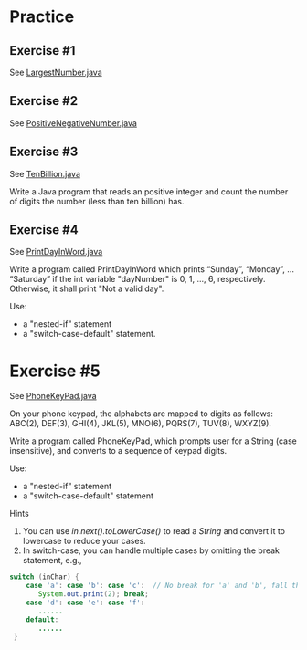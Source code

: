 # Practice

## Exercise #1

See [LargestNumber.java](./LargestNumber.java)

## Exercise #2

See [PositiveNegativeNumber.java](./PositiveNegativeNumber.java)

## Exercise #3

See [TenBillion.java](./TenBillion.java)

Write a Java program that reads an positive integer and count the number of digits the number (less than ten billion) has.

## Exercise #4

See [PrintDayInWord.java](./PrintDayInWord.java)

Write a program called PrintDayInWord which prints “Sunday”, “Monday”, ... “Saturday” if the int variable "dayNumber" is 0, 1, ..., 6, respectively.  Otherwise, it shall print "Not a valid day".

Use:

 - a "nested-if" statement
 - a "switch-case-default" statement.
 
# Exercise #5

See [PhoneKeyPad.java](./PhoneKeyPad.java)

On your phone keypad, the alphabets are mapped to digits as follows: ABC(2), DEF(3), GHI(4), JKL(5), MNO(6), PQRS(7), TUV(8), WXYZ(9).

Write a program called PhoneKeyPad, which prompts user for a String (case insensitive), and converts to a sequence of keypad digits.

Use:

 - a "nested-if" statement
 - a "switch-case-default" statement
 
Hints

 1. You can use *in.next().toLowerCase()* to read a *String* and convert it to lowercase to reduce your cases.
 2. In switch-case, you can handle multiple cases by omitting the break statement, e.g.,
 
```java
switch (inChar) {
    case 'a': case 'b': case 'c':  // No break for 'a' and 'b', fall thru 'c'
       System.out.print(2); break;
    case 'd': case 'e': case 'f':
       ......
    default:
       ......
 }
 ```
